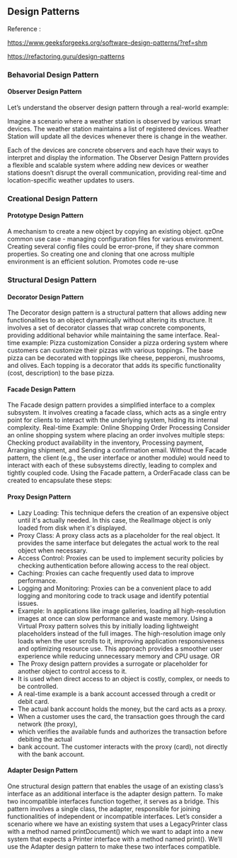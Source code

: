 
## Design Patterns
Reference :

https://www.geeksforgeeks.org/software-design-patterns/?ref=shm

https://refactoring.guru/design-patterns



### Behavorial Design Pattern

#### Observer Design Pattern

Let’s understand the observer design pattern through a real-world example:

Imagine a scenario where a weather station is observed by various smart devices. 
The weather station maintains a list of registered devices. 
Weather Station will update all the devices whenever there is change in the weather.

Each of the devices are concrete observers and each have their ways to interpret and display the information.
The Observer Design Pattern provides a flexible and scalable system where adding new devices or weather stations 
doesn’t disrupt the overall communication, providing real-time and location-specific weather updates to users.


### Creational Design Pattern

#### Prototype Design Pattern

A mechanism to create a new object by copying an existing object. 
qzOne common use case - managing configuration files for various environment.
Creating several config files could be error-prone, if they share common properties. 
So creating one and cloning that one across multiple environment is an efficient solution.
Promotes code re-use

### Structural Design Pattern

#### Decorator Design Pattern

The Decorator design pattern is a structural pattern that allows adding new functionalities 
to an object dynamically without altering its structure. It involves a set of decorator 
classes that wrap concrete components, providing additional behavior while maintaining 
the same interface.
Real-time example: Pizza customization
Consider a pizza ordering system where customers can customize their pizzas with various 
toppings. The base pizza can be decorated with toppings like cheese, pepperoni, 
mushrooms, and olives. Each topping is a decorator that adds its specific 
functionality (cost, description) to the base pizza. 


#### Facade Design Pattern

The Facade design pattern provides a simplified interface to a complex subsystem.
It involves creating a facade class, which acts as a single entry point for clients 
to interact with the underlying system, hiding its internal complexity.
Real-time Example: Online Shopping Order Processing
Consider an online shopping system where placing an order involves multiple steps: 
Checking product availability in the inventory, 
Processing payment, 
Arranging shipment, and 
Sending a confirmation email.
Without the Facade pattern, the client (e.g., the user interface or another module) 
would need to interact with each of these subsystems directly, leading to complex and 
tightly coupled code. Using the Facade pattern, a OrderFacade class can be created 
to encapsulate these steps:

#### Proxy Design Pattern

- Lazy Loading: This technique defers the creation of an expensive object until it's actually needed.
  In this case, the RealImage object is only loaded from disk when it's displayed.
- Proxy Class: A proxy class acts as a placeholder for the real object. It provides the same interface
  but delegates the actual work to the real object when necessary.
- Access Control: Proxies can be used to implement security policies by checking authentication before allowing access to the real object.
- Caching: Proxies can cache frequently used data to improve performance.
- Logging and Monitoring: Proxies can be a convenient place to add logging and monitoring code to track usage and identify potential issues.
- Example: In applications like image galleries, loading all high-resolution images at once can slow performance and waste memory.
  Using a Virtual Proxy pattern solves this by initially loading lightweight placeholders instead of the full images.
  The high-resolution image only loads when the user scrolls to it, improving application responsiveness and optimizing resource use.
  This approach provides a smoother user experience while reducing unnecessary memory and CPU usage.
OR
- The Proxy design pattern provides a surrogate or placeholder for another object to control access to it. 
- It is used when direct access to an object is costly, complex, or needs to be controlled.
-  A real-time example is a bank account accessed through a credit or debit card. 
- The actual bank account holds the money, but the card acts as a proxy. 
- When a customer uses the card, the transaction goes through the card network (the proxy), 
- which verifies the available funds and authorizes the transaction before debiting the actual
- bank account. The customer interacts with the proxy (card), not directly with the bank account.

#### Adapter Design Pattern

One structural design pattern that enables the usage of an existing class’s interface 
as an additional interface is the adapter design pattern. To make two incompatible 
interfaces function together, it serves as a bridge. This pattern involves a single class, 
the adapter, responsible for joining functionalities of independent or incompatible interfaces.
Let’s consider a scenario where we have an existing system that uses a 
LegacyPrinter class with a method named printDocument() which we want to adapt into a 
new system that expects a Printer interface with a method named print(). 
We’ll use the Adapter design pattern to make these two interfaces compatible.



